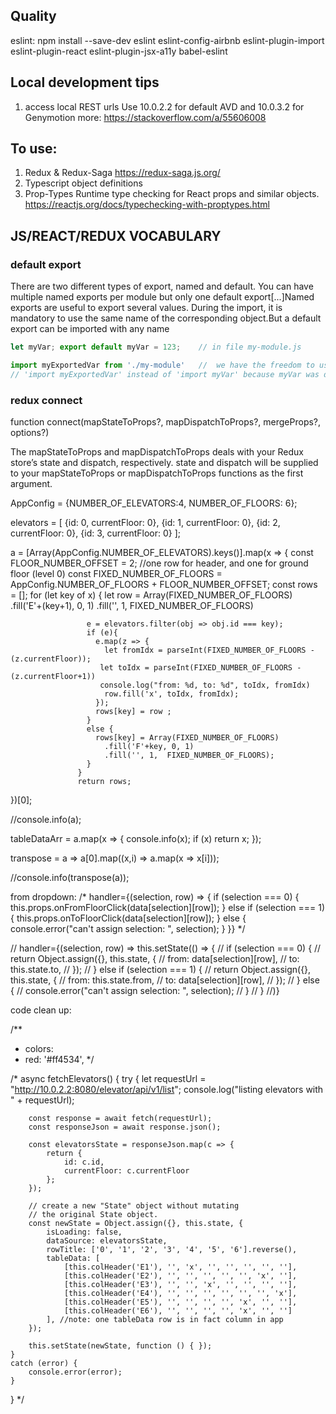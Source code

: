 

## Quality
eslint:
npm install --save-dev eslint eslint-config-airbnb eslint-plugin-import eslint-plugin-react eslint-plugin-jsx-a11y babel-eslint



## Local development tips
1. access local REST urls
   Use 10.0.2.2 for default AVD and 10.0.3.2 for Genymotion
   more: https://stackoverflow.com/a/55606008


## To use:
1. Redux & Redux-Saga
https://redux-saga.js.org/
2. Typescript object definitions
3. Prop-Types
   Runtime type checking for React props and similar objects.
   https://reactjs.org/docs/typechecking-with-proptypes.html



## JS/REACT/REDUX VOCABULARY
### default export
There are two different types of export, named and default. You can have multiple
named exports per module but only one default export[...]Named exports are useful
to export several values. During the import, it is mandatory to use the same name
of the corresponding object.But a default export can be imported with any name

```js
let myVar; export default myVar = 123;    // in file my-module.js

import myExportedVar from './my-module'   //  we have the freedom to use
// 'import myExportedVar' instead of 'import myVar' because myVar was defined as default export
```

### redux connect
function connect(mapStateToProps?, mapDispatchToProps?, mergeProps?, options?)

The mapStateToProps and mapDispatchToProps deals with your Redux store’s state 
and dispatch, respectively. state and dispatch will be supplied to your
mapStateToProps or mapDispatchToProps functions as the first argument.






   AppConfig = {NUMBER_OF_ELEVATORS:4,
                NUMBER_OF_FLOORS: 6};

   elevators = [
     {id: 0, currentFloor: 0},
     {id: 1, currentFloor: 0},
     {id: 2, currentFloor: 0},
     {id: 3, currentFloor: 0}
   ];

   a = [Array(AppConfig.NUMBER_OF_ELEVATORS).keys()].map(x => {
     const FLOOR_NUMBER_OFFSET = 2; //one row for header, and one for ground floor (level 0)
                   const FIXED_NUMBER_OF_FLOORS = AppConfig.NUMBER_OF_FLOORS + FLOOR_NUMBER_OFFSET;
                   const rows = [];
                   for (let key of x) {
                     let row = Array(FIXED_NUMBER_OF_FLOORS)
                       .fill('E'+(key+1), 0, 1)
                       .fill('', 1,  FIXED_NUMBER_OF_FLOORS)

                     e = elevators.filter(obj => obj.id === key);
                     if (e){
                       e.map(z => {
                         let fromIdx = parseInt(FIXED_NUMBER_OF_FLOORS - (z.currentFloor));
                        let toIdx = parseInt(FIXED_NUMBER_OF_FLOORS - (z.currentFloor+1))
                        console.log("from: %d, to: %d", toIdx, fromIdx)
                         row.fill('x', toIdx, fromIdx);
                       });
                       rows[key] = row ;
                     }
                     else {
                       rows[key] = Array(FIXED_NUMBER_OF_FLOORS)
                         .fill('F'+key, 0, 1)
                         .fill('', 1,  FIXED_NUMBER_OF_FLOORS);
                     }
                   }
                   return rows;
   })[0];


   //console.info(a);

   tableDataArr = a.map(x => {
     console.info(x);
     if (x)
     return x;
   });

   transpose = a => a[0].map((x,i) => a.map(x => x[i]));

   //console.info(transpose(a));



from dropdown:
/*  handler={(selection, row) => {
if (selection === 0) {
  this.props.onFromFloorClick(data[selection][row]);
} else if (selection === 1) {
  this.props.onToFloorClick(data[selection][row]);
}
else {
  console.error("can't assign selection: ", selection);
}
}} */

// handler={(selection, row) => this.setState(() => {
//   if (selection === 0) {
//     return Object.assign({}, this.state, {
//       from: data[selection][row],
//       to: this.state.to,
//     });
//   } else if (selection === 1) {
//     return Object.assign({}, this.state, {
//       from: this.state.from,
//       to: data[selection][row],
//     });
//   } else {
//     console.error("can't assign selection: ", selection);
//   }
// }
//)}

code clean up:

/**
 * colors:
 * red: '#ff4534',
 */


/*
async fetchElevators() {
    try {
        let requestUrl = "http://10.0.2.2:8080/elevator/api/v1/list";
        console.log("listing elevators with " + requestUrl);

        const response = await fetch(requestUrl);
        const responseJson = await response.json();

        const elevatorsState = responseJson.map(c => {
            return {
                id: c.id,
                currentFloor: c.currentFloor
            };
        });

        // create a new "State" object without mutating
        // the original State object.
        const newState = Object.assign({}, this.state, {
            isLoading: false,
            dataSource: elevatorsState,
            rowTitle: ['0', '1', '2', '3', '4', '5', '6'].reverse(),
            tableData: [
                [this.colHeader('E1'), '', 'x', '', '', '', '', ''],
                [this.colHeader('E2'), '', '', '', '', '', 'x', ''],
                [this.colHeader('E3'), '', '', 'x', '', '', '', ''],
                [this.colHeader('E4'), '', '', '', '', '', '', 'x'],
                [this.colHeader('E5'), '', '', '', '', 'x', '', ''],
                [this.colHeader('E6'), '', '', '', '', 'x', '', '']
            ], //note: one tableData row is in fact column in app
        });

        this.setState(newState, function () { });
    }
    catch (error) {
        console.error(error);
    }
} */
